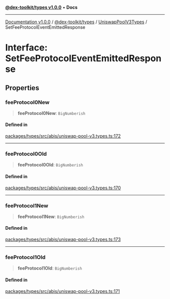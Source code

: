 [**@dex-toolkit/types v1.0.0**](../../../README.md) • **Docs**

***

[Documentation v1.0.0](../../../../../packages.md) / [@dex-toolkit/types](../../../README.md) / [UniswapPoolV3Types](../README.md) / SetFeeProtocolEventEmittedResponse

# Interface: SetFeeProtocolEventEmittedResponse

## Properties

### feeProtocol0New

> **feeProtocol0New**: `BigNumberish`

#### Defined in

[packages/types/src/abis/uniswap-pool-v3.types.ts:172](https://github.com/niZmosis/dex-toolkit/blob/3d8b41b44787b30fbea5de3ab4737662ffb61bc8/packages/types/src/abis/uniswap-pool-v3.types.ts#L172)

***

### feeProtocol0Old

> **feeProtocol0Old**: `BigNumberish`

#### Defined in

[packages/types/src/abis/uniswap-pool-v3.types.ts:170](https://github.com/niZmosis/dex-toolkit/blob/3d8b41b44787b30fbea5de3ab4737662ffb61bc8/packages/types/src/abis/uniswap-pool-v3.types.ts#L170)

***

### feeProtocol1New

> **feeProtocol1New**: `BigNumberish`

#### Defined in

[packages/types/src/abis/uniswap-pool-v3.types.ts:173](https://github.com/niZmosis/dex-toolkit/blob/3d8b41b44787b30fbea5de3ab4737662ffb61bc8/packages/types/src/abis/uniswap-pool-v3.types.ts#L173)

***

### feeProtocol1Old

> **feeProtocol1Old**: `BigNumberish`

#### Defined in

[packages/types/src/abis/uniswap-pool-v3.types.ts:171](https://github.com/niZmosis/dex-toolkit/blob/3d8b41b44787b30fbea5de3ab4737662ffb61bc8/packages/types/src/abis/uniswap-pool-v3.types.ts#L171)
